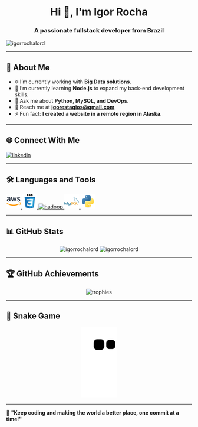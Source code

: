 <h1 align="center">Hi 👋, I'm Igor Rocha</h1>
<h3 align="center">A passionate fullstack developer from Brazil</h3>

<p align="left"> 
  <img src="https://komarev.com/ghpvc/?username=igorrochalord&label=Profile%20views&color=0e75b6&style=flat" alt="igorrochalord" /> 
</p>

---

## 🚀 About Me
- 🔯 I’m currently working with **Big Data solutions**.
- 🌱 I’m currently learning **Node.js** to expand my back-end development skills.
- 💬 Ask me about **Python, MySQL, and DevOps**.
- 👯 Reach me at **igorestagios@gmail.com**.
- ⚡ Fun fact: **I created a website in a remote region in Alaska**.

---

## 🌐 Connect With Me
<p align="left">
  <a href="https://www.linkedin.com/in/igor-rocha-0bb14521a/" target="blank">
    <img align="center" src="https://raw.githubusercontent.com/rahuldkjain/github-profile-readme-generator/master/src/images/icons/Social/linked-in-alt.svg" alt="linkedin" height="30" width="40" />
  </a>
</p>

---

## 🛠️ Languages and Tools
<p align="left">
  <a href="https://aws.amazon.com" target="_blank" rel="noreferrer">
    <img src="https://raw.githubusercontent.com/devicons/devicon/master/icons/amazonwebservices/amazonwebservices-original-wordmark.svg" alt="aws" width="40" height="40"/>
  </a>
  <a href="https://www.w3schools.com/css/" target="_blank" rel="noreferrer">
    <img src="https://raw.githubusercontent.com/devicons/devicon/master/icons/css3/css3-original-wordmark.svg" alt="css3" width="40" height="40"/>
  </a>
  <a href="https://hadoop.apache.org/" target="_blank" rel="noreferrer">
    <img src="https://www.vectorlogo.zone/logos/apache_hadoop/apache_hadoop-icon.svg" alt="hadoop" width="40" height="40"/>
  </a>
  <a href="https://www.mysql.com/" target="_blank" rel="noreferrer">
    <img src="https://raw.githubusercontent.com/devicons/devicon/master/icons/mysql/mysql-original-wordmark.svg" alt="mysql" width="40" height="40"/>
  </a>
  <a href="https://www.python.org" target="_blank" rel="noreferrer">
    <img src="https://raw.githubusercontent.com/devicons/devicon/master/icons/python/python-original.svg" alt="python" width="40" height="40"/>
  </a>
</p>

---

## 📊 GitHub Stats
<p align="center">
  <img align="center" src="https://github-readme-stats.vercel.app/api?username=igorrochalord&show_icons=true&theme=radical&locale=en" alt="igorrochalord" />
  <img align="center" src="https://github-readme-stats.vercel.app/api/top-langs?username=igorrochalord&show_icons=true&locale=en&layout=compact&theme=radical" alt="igorrochalord" />
</p>

---

## 🏆 GitHub Achievements
<p align="center">
  <img align="center" src="https://github-profile-trophy.vercel.app/?username=igorrochalord&theme=radical&no-frame=true&margin-w=15" alt="trophies" />
</p>

---

## 🐍 Snake Game
<p align="center">
  <img src="https://github.com/Igorrochalord/Igorrochalord/blob/output/github-contribution-grid-snake.svg" alt="Snake animation" />
</p>

---

🌟 **"Keep coding and making the world a better place, one commit at a time!"**
